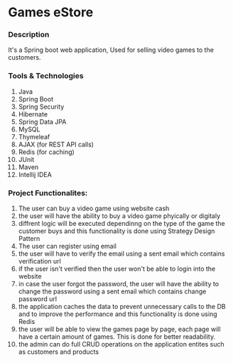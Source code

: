 # Games eStore

### Description
It's a Spring boot web application, Used for selling video games to the customers.

### Tools & Technologies
1. Java
2. Spring Boot
3. Spring Security
4. Hibernate
5. Spring Data JPA
6. MySQL
7. Thymeleaf
8. AJAX (for REST API calls)
9. Redis (for caching)
12. JUnit
13. Maven
14. Intellij IDEA

### Project Functionalites:

1. The user can buy a video game using website cash
2. the user will have the ability to buy a video game phyically or digitaly
3. diffrent logic will be executed dependinng on the type of the game the customer buys and this functionality is done using Strategy Design Pattern
4. The user can register using email
5. the user will have to verify the email using a sent email which contains verification url
6. if the user isn't verified then the user won't be able to login into the website
7. in case the user forgot the password, the user will have the ability to change the password using a sent email which contains change password url
8. the application caches the data to prevent unnecessary calls to the DB and to improve the performance and this functionality is done using Redis
9. the user will be able to view the games page by page, each page will have a certain amount of games. This is done for better readability.
10. the admin can do full CRUD operations on the application entites such as customers and products

